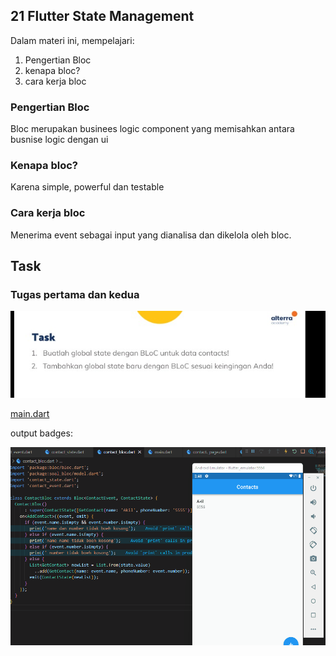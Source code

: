 

## 21 Flutter State Management

Dalam materi ini, mempelajari:
1. Pengertian Bloc
2. kenapa bloc?
3. cara kerja bloc

### Pengertian Bloc 
 Bloc merupakan businees logic component yang memisahkan antara busnise logic dengan ui
 
### Kenapa bloc?
Karena simple, powerful dan testable 

###  Cara kerja bloc
Menerima event sebagai input yang dianalisa dan dikelola oleh bloc.


## Task

### Tugas pertama dan kedua

![Soal](./gift/soal.jpeg)



[main.dart](./praktikum/statemanagement_bloc/lib/main.dart)

output badges:

![Videos](./gift/output.gif)





